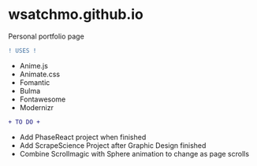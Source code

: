 # wsatchmo.github.io

Personal portfolio page

```diff
! USES !
```
- Anime.js
- Animate.css
- Fomantic
- Bulma
- Fontawesome
- Modernizr

```diff
+ TO DO +
```
- Add PhaseReact project when finished
- Add ScrapeScience Project after Graphic Design finished
- Combine Scrollmagic with Sphere animation to change as page scrolls